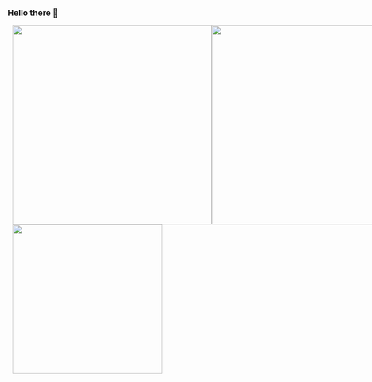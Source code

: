 ### Hello there 👋

<div style="display:flex">
  <div style="flex:1;padding-left:10px;">
    <img width="400px" src="https://github-readme-stats.vercel.app/api?username=marcio-pessoa&theme=tokyonight&show_icons=true" />
  </div>
  <div style="flex:1;padding-right:10px;">
    <img width="400px" src="https://github-readme-streak-stats.herokuapp.com?user=marcio-pessoa&theme=tokyonight&date_format=%5BY.%5Dn.j" />
  </div>
</div>
<div style="display:flex">
  <div style="flex:1;padding-left:10px;">
    <img width="300px" src="https://github-readme-stats.vercel.app/api/top-langs/?username=marcio-pessoa&hide=html&layout=compact&theme=tokyonight" />
  </div>
</div>

<!--
**marcio-pessoa/marcio-pessoa** is a ✨ _special_ ✨ repository because its `README.md` (this file) appears on your GitHub profile.

Here are some ideas to get you started:

- 🔭 I’m currently working on ...
- 🌱 I’m currently learning ...
- 👯 I’m looking to collaborate on ...
- 🤔 I’m looking for help with ...
- 💬 Ask me about ...
- 📫 How to reach me: ...
- 😄 Pronouns: ...
- ⚡ Fun fact: ...
-->
